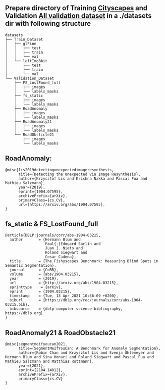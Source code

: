 ## Prepare directory of Training [Cityscapes](https://www.cityscapes-dataset.com) and Validation [All validation dataset](https://drive.google.com/drive/folders/1asRIA8azwl3ZHznza3VKki308VeRZvr3?usp=drive_link) in a ./datasets dir with following structure

```plaintext
datasets
├── Train_Dataset
│   ├── gtFine
│   │   ├── test
│   │   ├── train
│   │   └── val
│   └── leftImg8bit
│       ├── test
│       ├── train
│       └── val
└── Validation_Dataset
    ├── FS_LostFound_full
    │   ├── images
    │   └── labels_masks
    ├── fs_static
    │   ├── images
    │   └── labels_masks
    ├── RoadAnomaly
    │   ├── images
    │   └── labels_masks
    ├── RoadAnomaly21
    │   ├── images
    │   └── labels_masks
    └── RoadObsticle21
        ├── images
        └── labels_masks
```

## RoadAnomaly:

```plaintext
@misc{lis2019detectingunexpectedimageresynthesis,
      title={Detecting the Unexpected via Image Resynthesis}, 
      author={Krzysztof Lis and Krishna Nakka and Pascal Fua and Mathieu Salzmann},
      year={2019},
      eprint={1904.07595},
      archivePrefix={arXiv},
      primaryClass={cs.CV},
      url={https://arxiv.org/abs/1904.07595}, 
}
```

## fs_static & FS_LostFound_full

```plaintext
@article{DBLP:journals/corr/abs-1904-03215,
  author       = {Hermann Blum and
                  Paul{-}Edouard Sarlin and
                  Juan I. Nieto and
                  Roland Siegwart and
                  Cesar Cadena},
  title        = {The Fishyscapes Benchmark: Measuring Blind Spots in Semantic Segmentation},
  journal      = {CoRR},
  volume       = {abs/1904.03215},
  year         = {2019},
  url          = {http://arxiv.org/abs/1904.03215},
  eprinttype    = {arXiv},
  eprint       = {1904.03215},
  timestamp    = {Tue, 13 Apr 2021 10:56:09 +0200},
  biburl       = {https://dblp.org/rec/journals/corr/abs-1904-03215.bib},
  bibsource    = {dblp computer science bibliography, https://dblp.org}
}
```

## RoadAnomaly21 & RoadObstacle21

```plaintext
@misc{segmentmeifyoucan2021,
	  title={SegmentMeIfYouCan: A Benchmark for Anomaly Segmentation}, 
	  author={Robin Chan and Krzysztof Lis and Svenja Uhlemeyer and Hermann Blum and Sina Honari and Roland Siegwart and Pascal Fua and Mathieu Salzmann and Matthias Rottmann},
	  year={2021},
	  eprint={2104.14812},
	  archivePrefix={arXiv},
	  primaryClass={cs.CV}
}
```
